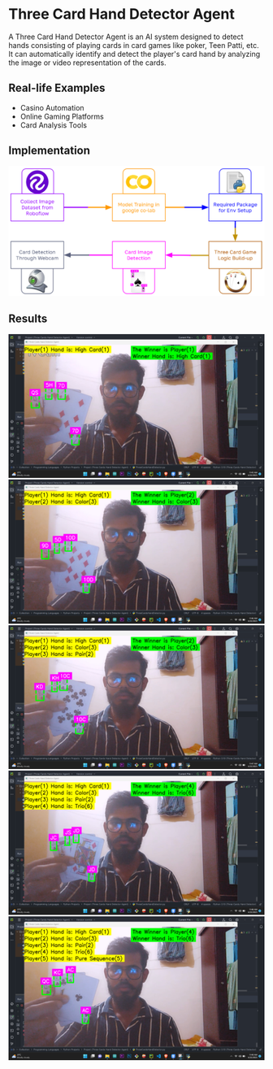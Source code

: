 # Three Card Hand Detector Agent

A Three Card Hand Detector Agent is an AI system designed to detect hands consisting of playing cards in card games like poker, Teen Patti, etc. It can automatically identify and detect the player's card hand by analyzing the image or video representation of the cards.

## Real-life Examples
- Casino Automation
- Online Gaming Platforms
- Card Analysis Tools

## Implementation
![Implementation](Results/Implementation.PNG)

## Results
![Result 1](Results/Result-1.png)
![Result 2](Results/Result-2.png)
![Result 3](Results/Result-3.png)
![Result 4](Results/Result-4.png)
![Result 5](Results/Result-5.png)
